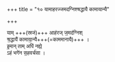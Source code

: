 +++
title = "१० यामाहरज्जमदग्निश्श्रद्धायै कामायान्यै"

+++

याम् +++(स्रजं)+++ आह॑रज् ज॒मद॑ग्निश्  
श्र॒द्धायै॑ कामाया॒न्यै+++(=काममानायै)+++ ।  
इ॒मान् ताम् अपि॑ नह्ये॒  
ऽहं भगे॑न स॒हवर्च॑सा ।  
